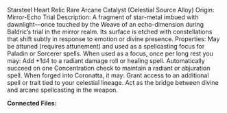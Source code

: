 Starsteel Heart Relic
Rare Arcane Catalyst (Celestial Source Alloy)
 Origin: Mirror-Echo Trial
Description:
 A fragment of star-metal imbued with dawnlight—once touched by the Weave of an echo-dimension during Baldric’s trial in the mirror realm. Its surface is etched with constellations that shift subtly in response to emotion or divine presence.
Properties:
May be attuned (requires attunement) and used as a spellcasting focus for Paladin or Sorcerer spells.
When used as a focus, once per long rest you may:
Add +1d4 to a radiant damage roll or healing spell.
Automatically succeed on one Concentration check to maintain a radiant or abjuration spell.
When forged into Coronatta, it may:
Grant access to an additional spell or trait tied to your celestial lineage.
Act as the bridge between divine and arcane spellcasting in the weapon.

**Connected Files:**